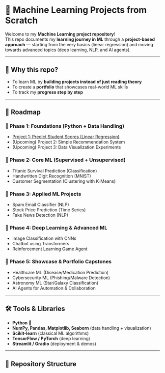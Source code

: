# 📘 Machine Learning Projects from Scratch

Welcome to my **Machine Learning project repository**!  
This repo documents my **learning journey in ML** through a **project-based approach** — starting from the very basics (linear regression) and moving towards advanced topics (deep learning, NLP, and AI agents).  

---

## 📌 Why this repo?
- To learn ML by **building projects instead of just reading theory**  
- To create a **portfolio** that showcases real-world ML skills  
- To track my **progress step by step**  

---

## 🚀 Roadmap

### 🔹 Phase 1: Foundations (Python + Data Handling)
- [Project 1: Predict Student Scores (Linear Regression)](./Project-1-Linear-Regression-Student-Scores)
- (Upcoming) Project 2: Simple Recommendation System
- (Upcoming) Project 3: Data Visualization Experiments

### 🔹 Phase 2: Core ML (Supervised + Unsupervised)
- Titanic Survival Prediction (Classification)
- Handwritten Digit Recognition (MNIST)
- Customer Segmentation (Clustering with K-Means)

### 🔹 Phase 3: Applied ML Projects
- Spam Email Classifier (NLP)
- Stock Price Prediction (Time Series)
- Fake News Detection (NLP)

### 🔹 Phase 4: Deep Learning & Advanced ML
- Image Classification with CNNs
- Chatbot using Transformers
- Reinforcement Learning Game Agent

### 🔹 Phase 5: Showcase & Portfolio Capstones
- Healthcare ML (Disease/Medication Prediction)
- Cybersecurity ML (Phishing/Malware Detection)
- Astronomy ML (Star/Galaxy Classification)
- AI Agents for Automation & Collaboration

---

## 🛠️ Tools & Libraries
- **Python** 🐍  
- **NumPy, Pandas, Matplotlib, Seaborn** (data handling + visualization)  
- **Scikit-learn** (classical ML algorithms)  
- **TensorFlow / PyTorch** (deep learning)  
- **Streamlit / Gradio** (deployment & demos)  

---

## 📂 Repository Structure
